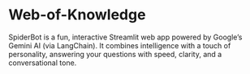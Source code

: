 # Web-of-Knowledge
SpiderBot is a fun, interactive Streamlit web app powered by Google’s Gemini AI (via LangChain). It combines intelligence with a touch of personality, answering your questions with speed, clarity, and a conversational tone.
